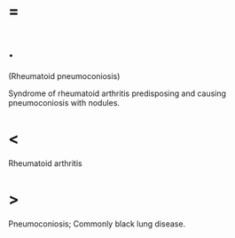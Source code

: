 # =

# .

(Rheumatoid pneumoconiosis)

Syndrome of rheumatoid arthritis predisposing and causing pneumoconiosis with nodules.

# <

Rheumatoid arthritis

# >

Pneumoconiosis; Commonly black lung disease.
